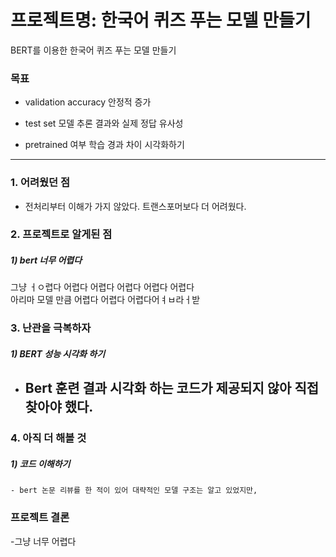 # 프로젝트명: 한국어 퀴즈 푸는 모델 만들기

BERT를 이용한 한국어 퀴즈 푸는 모델 만들기

### 목표
- validation accuracy 안정적 증가

- test set 모델 추론 결과와 실제 정답 유사성

- pretrained 여부 학습 경과 차이 시각화하기
_________________________________________________________________________________
### 1. 어려웠던 점
- 전처리부터 이해가 가지 않았다. 트랜스포머보다 더 어려웠다.     

### 2. 프로젝트로 알게된 점
##### 1) bert 너무 어렵다
그냥 ㅓㅇ렵다 어렵다 어렵다 어렵다 어렵다 어렵다   
아리마 모델 만큼 어렵다 어렵다 어렵다어ㅕㅂ라ㅓ받

### 3. 난관을 극복하자
##### 1) BERT 성능 시각화 하기  
- Bert 훈련 결과 시각화 하는 코드가 제공되지 않아 직접 찾아야 했다.  
    - 

### 4. 아직 더 해볼 것
##### 1) 코드 이해하기   
    - bert 논문 리뷰를 한 적이 있어 대략적인 모델 구조는 알고 있었지만, 
    
### 프로젝트 결론
-그냥 너무 어렵다